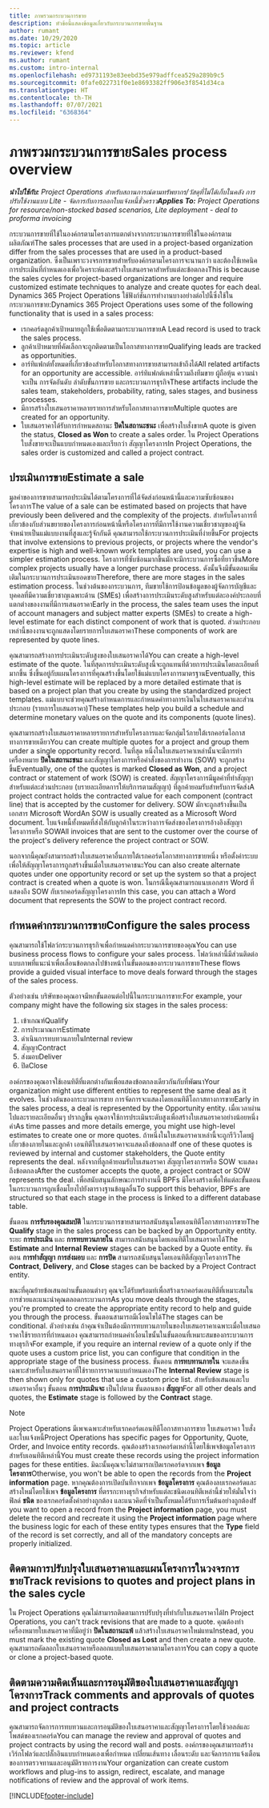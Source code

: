 ```yaml
---
title: ภาพรวมกระบวนการขาย
description: หัวข้อนี้แสดงข้อมูลเกี่ยวกับกระบวนการขายพื้นฐาน
author: rumant
ms.date: 10/29/2020
ms.topic: article
ms.reviewer: kfend
ms.author: rumant
ms.custom: intro-internal
ms.openlocfilehash: ed9731193e83eebd35e979adffcea529a289b9c5
ms.sourcegitcommit: 0fafe022731f0e1e8693382ff906e3f8541d34ca
ms.translationtype: HT
ms.contentlocale: th-TH
ms.lasthandoff: 07/07/2021
ms.locfileid: "6368364"
---
```

# <a name="sales-process-overview"></a><span data-ttu-id="9f7ee-103">ภาพรวมกระบวนการขาย</span><span class="sxs-lookup"><span data-stu-id="9f7ee-103">Sales process overview</span></span>

<span data-ttu-id="9f7ee-104">_**นำไปใช้กับ:** Project Operations สำหรับสถานการณ์ตามทรัพยากร/วัสดุที่ไม่ได้เก็บในคลัง การปรับใช้งานแบบ Lite - จัดการกับการออกใบแจ้งหนี้ชั่วคราว_</span><span class="sxs-lookup"><span data-stu-id="9f7ee-104">_**Applies To:** Project Operations for resource/non-stocked based scenarios, Lite deployment - deal to proforma invoicing_</span></span>

<span data-ttu-id="9f7ee-105">กระบวนการขายที่ใช้ในองค์กรตามโครงการแตกต่างจากกระบวนการขายที่ใช้ในองค์กรตามผลิตภัณฑ์</span><span class="sxs-lookup"><span data-stu-id="9f7ee-105">The sales processes that are used in a project-based organization differ from the sales processes that are used in a product-based organization.</span></span> <span data-ttu-id="9f7ee-106">ซึ่งเป็นเพราะวงจรการขายสำหรับองค์กรตามโครงการจะนานกว่า และต้องใช้เทคนิคการประเมินที่กำหนดเองเพื่อวิเคราะห์และสร้างใบเสนอราคาสำหรับแต่ละข้อตกลง</span><span class="sxs-lookup"><span data-stu-id="9f7ee-106">This is because the sales cycles for project-based organizations are longer and require customized estimate techniques to analyze and create quotes for each deal.</span></span> <span data-ttu-id="9f7ee-107">Dynamics 365 Project Operations ใช้ฟังก์ชันการทำงานบางอย่างต่อไปนี้ซึ่งใช้ในกระบวนการขาย:</span><span class="sxs-lookup"><span data-stu-id="9f7ee-107">Dynamics 365 Project Operations uses some of the following functionality that is used in a sales process:</span></span>

- <span data-ttu-id="9f7ee-108">เรกคอร์ดลูกค้าเป้าหมายถูกใช้เพื่อติดตามกระบวนการขาย</span><span class="sxs-lookup"><span data-stu-id="9f7ee-108">A Lead record is used to track the sales process.</span></span>
- <span data-ttu-id="9f7ee-109">ลูกค้าเป้าหมายที่คัดเลือกจะถูกติดตามเป็นโอกาสทางการขาย</span><span class="sxs-lookup"><span data-stu-id="9f7ee-109">Qualifying leads are tracked as opportunities.</span></span>
- <span data-ttu-id="9f7ee-110">อาร์ทิแฟกต์ทั้งหมดที่เกี่ยวข้องสำหรับโอกาสทางการขายสามารถเข้าถึงได้</span><span class="sxs-lookup"><span data-stu-id="9f7ee-110">All related artifacts for an opportunity are accessible.</span></span> <span data-ttu-id="9f7ee-111">อาร์ทิแฟกต์เหล่านี้รวมถึงทีมขาย ผู้ถือหุ้น ความน่าจะเป็น การจัดอันดับ ลำดับขั้นการขาย และกระบวนการธุรกิจ</span><span class="sxs-lookup"><span data-stu-id="9f7ee-111">These artifacts include the sales team, stakeholders, probability, rating, sales stages, and business processes.</span></span>
- <span data-ttu-id="9f7ee-112">มีการสร้างใบเสนอราคาหลายรายการสำหรับโอกาสทางการขาย</span><span class="sxs-lookup"><span data-stu-id="9f7ee-112">Multiple quotes are created for an opportunity.</span></span>
- <span data-ttu-id="9f7ee-113">ใบเสนอราคาได้รับการกำหนดสถานะ **ปิดในสถานะชนะ** เพื่อสร้างใบสั่งขาย</span><span class="sxs-lookup"><span data-stu-id="9f7ee-113">A quote is given the status, **Closed as Won** to create a sales order.</span></span> <span data-ttu-id="9f7ee-114">ใน Project Operations ใบสั่งขายจะเป็นแบบกำหนดเองและเรียกว่า สัญญาโครงการ</span><span class="sxs-lookup"><span data-stu-id="9f7ee-114">In Project Operations, the sales order is customized and called a project contract.</span></span>

## <a name="estimate-a-sale"></a><span data-ttu-id="9f7ee-115">ประเมินการขาย</span><span class="sxs-lookup"><span data-stu-id="9f7ee-115">Estimate a sale</span></span>
<span data-ttu-id="9f7ee-116">มูลค่าของการขายสามารถประเมินได้ตามโครงการที่ได้จัดส่งก่อนหน้านี้และความซับซ้อนของโครงการ</span><span class="sxs-lookup"><span data-stu-id="9f7ee-116">The value of a sale can be estimated based on projects that have previously been delivered and the complexity of the projects.</span></span> <span data-ttu-id="9f7ee-117">สำหรับโครงการที่เกี่ยวข้องกับส่วนขยายของโครงการก่อนหน้านี้หรือโครงการที่มีการใช้งานความเชี่ยวชาญของผู้จัดจำหน่ายเป็นแม่แบบงานที่สูงและรู้จักกันดี คุณสามารถใช้กระบวนการประเมินที่ง่ายขึ้น</span><span class="sxs-lookup"><span data-stu-id="9f7ee-117">For projects that involve extensions to previous projects, or projects where the vendor's expertise is high and well-known work templates are used, you can use a simpler estimation process.</span></span> <span data-ttu-id="9f7ee-118">โครงการที่ซับซ้อนมากขึ้นมักจะมีกระบวนการซื้อที่ยาวขึ้น</span><span class="sxs-lookup"><span data-stu-id="9f7ee-118">More complex projects usually have a longer purchase process.</span></span> <span data-ttu-id="9f7ee-119">ดังนั้นจึงมีขั้นตอนเพิ่มเติมในกระบวนการประเมินยอดขาย</span><span class="sxs-lookup"><span data-stu-id="9f7ee-119">Therefore, there are more stages in the sales estimation process.</span></span> <span data-ttu-id="9f7ee-120">ในช่วงต้นของกระบวนการ, ทีมขายใช้การป้อนข้อมูลของผู้จัดการบัญชีและบุคคลที่มีความเชี่ยวชาญเฉพาะด้าน (SMEs) เพื่อสร้างการประเมินระดับสูงสำหรับแต่ละองค์ประกอบที่แตกต่างของงานที่มีการเสนอราคา</span><span class="sxs-lookup"><span data-stu-id="9f7ee-120">Early in the process, the sales team uses the input of account managers and subject matter experts (SMEs) to create a high-level estimate for each distinct component of work that is quoted.</span></span> <span data-ttu-id="9f7ee-121">ส่วนประกอบเหล่านี้ของงานจะถูกแสดงโดยรายการใบเสนอราคา</span><span class="sxs-lookup"><span data-stu-id="9f7ee-121">These components of work are represented by quote lines.</span></span> 

<span data-ttu-id="9f7ee-122">คุณสามารถสร้างการประเมินระดับสูงของใบเสนอราคาได้</span><span class="sxs-lookup"><span data-stu-id="9f7ee-122">You can create a high-level estimate of the quote.</span></span> <span data-ttu-id="9f7ee-123">ในที่สุดการประเมินระดับสูงนี้จะถูกแทนที่ด้วยการประเมินโดยละเอียดที่มากขึ้น ซึ่งขึ้นอยู่กับแผนโครงการที่คุณสร้างขึ้นโดยใช้แม่แบบโครงการมาตรฐาน</span><span class="sxs-lookup"><span data-stu-id="9f7ee-123">Eventually, this high-level estimate will be replaced by a more detailed estimate that is based on a project plan that you create by using the standardized project templates.</span></span> <span data-ttu-id="9f7ee-124">แม่แบบจะช่วยคุณสร้างกำหนดการและกำหนดค่าทางการเงินในใบเสนอราคาและส่วนประกอบ (รายการใบเสนอราคา)</span><span class="sxs-lookup"><span data-stu-id="9f7ee-124">These templates help you build a schedule and determine monetary values on the quote and its components (quote lines).</span></span> 

<span data-ttu-id="9f7ee-125">คุณสามารถสร้างใบเสนอราคาหลายรายการสำหรับโครงการและจัดกลุ่มไว้ภายใต้เรกคอร์ดโอกาสทางการขายเดียว</span><span class="sxs-lookup"><span data-stu-id="9f7ee-125">You can create multiple quotes for a project and group them under a single opportunity record.</span></span> <span data-ttu-id="9f7ee-126">ในที่สุด หนึ่งในใบเสนอราคาเหล่านั้นจะมีการทำเครื่องหมาย **ปิดในสถานะชนะ** และสัญญาโครงการหรือคำสั่งของการทำงาน (SOW) จะถูกสร้างขึ้น</span><span class="sxs-lookup"><span data-stu-id="9f7ee-126">Eventually, one of the quotes is marked **Closed as Won**, and a project contract or statement of work (SOW) is created.</span></span> <span data-ttu-id="9f7ee-127">สัญญาโครงการมีมูลค่าที่ทำสัญญาสำหรับแต่ละส่วนประกอบ (บรายละเอียดการให้บริการตามสัญญา) ที่ลูกค้ายอมรับสำหรับการจัดส่ง</span><span class="sxs-lookup"><span data-stu-id="9f7ee-127">A project contract holds the contracted value for each component (contract line) that is accepted by the customer for delivery.</span></span> <span data-ttu-id="9f7ee-128">SOW มักจะถูกสร้างขึ้นเป็นเอกสาร Microsoft Word</span><span class="sxs-lookup"><span data-stu-id="9f7ee-128">An SOW is usually created as a Microsoft Word document.</span></span> <span data-ttu-id="9f7ee-129">ใบแจ้งหนี้ทั้งหมดที่ส่งให้กับลูกค้าในระหว่างการจัดส่งของโครงการอ้างอิงสัญญาโครงการหรือ SOW</span><span class="sxs-lookup"><span data-stu-id="9f7ee-129">All invoices that are sent to the customer over the course of the project's delivery reference the project contract or SOW.</span></span>

<span data-ttu-id="9f7ee-130">นอกจากนี้คุณยังสามารถสร้างใบเสนอราคาอื่นภายใต้เรกคอร์ดโอกาสทางการขายหนึ่ง หรือตั้งค่าระบบเพื่อให้สัญญาโครงการถูกสร้างขึ้นเมื่อใบเสนอราคาชนะ</span><span class="sxs-lookup"><span data-stu-id="9f7ee-130">You can also create alternate quotes under one opportunity record or set up the system so that a project contract is created when a quote is won.</span></span> <span data-ttu-id="9f7ee-131">ในกรณีนี้คุณสามารถแนบเอกสาร Word ที่แสดงถึง SOW กับเรกคอร์ดสัญญาโครงการ</span><span class="sxs-lookup"><span data-stu-id="9f7ee-131">In this case, you can attach a Word document that represents the SOW to the project contract record.</span></span>

## <a name="configure-the-sales-process"></a><span data-ttu-id="9f7ee-132">กำหนดค่ากระบวนการขาย</span><span class="sxs-lookup"><span data-stu-id="9f7ee-132">Configure the sales process</span></span>
<span data-ttu-id="9f7ee-133">คุณสามารถใช้โฟลว์กระบวนการธุรกิจเพื่อกำหนดค่ากระบวนการขายของคุณ</span><span class="sxs-lookup"><span data-stu-id="9f7ee-133">You can use business process flows to configure your sales process.</span></span> <span data-ttu-id="9f7ee-134">โฟลว์เหล่านี้มีส่วนติดต่อแบบภาพที่แนะนำเพื่อเลื่อนข้อตกลงไปข้างหน้าในขั้นตอนของกระบวนการขาย</span><span class="sxs-lookup"><span data-stu-id="9f7ee-134">These flows provide a guided visual interface to move deals forward through the stages of the sales process.</span></span>

<span data-ttu-id="9f7ee-135">ตัวอย่างเช่น บริษัทของคุณอาจมีหกขั้นตอนต่อไปนี้ในกระบวนการขาย:</span><span class="sxs-lookup"><span data-stu-id="9f7ee-135">For example, your company might have the following six stages in the sales process:</span></span>

1. <span data-ttu-id="9f7ee-136">เข้าเกณฑ์</span><span class="sxs-lookup"><span data-stu-id="9f7ee-136">Qualify</span></span>
2. <span data-ttu-id="9f7ee-137">การประมาณการ</span><span class="sxs-lookup"><span data-stu-id="9f7ee-137">Estimate</span></span>
3. <span data-ttu-id="9f7ee-138">ดำเนินการทบทวนภายใน</span><span class="sxs-lookup"><span data-stu-id="9f7ee-138">Internal review</span></span>
4. <span data-ttu-id="9f7ee-139">สัญญา</span><span class="sxs-lookup"><span data-stu-id="9f7ee-139">Contract</span></span>
5. <span data-ttu-id="9f7ee-140">ส่งมอบ</span><span class="sxs-lookup"><span data-stu-id="9f7ee-140">Deliver</span></span>
6. <span data-ttu-id="9f7ee-141">ปิด</span><span class="sxs-lookup"><span data-stu-id="9f7ee-141">Close</span></span>
 
<span data-ttu-id="9f7ee-142">องค์กรของคุณอาจใช้เอนทิตีที่แตกต่างกันเพื่อแสดงข้อตกลงเดียวกันกับที่พัฒนา</span><span class="sxs-lookup"><span data-stu-id="9f7ee-142">Your organization might use different entities to represent the same deal as it evolves.</span></span> <span data-ttu-id="9f7ee-143">ในช่วงต้นของกระบวนการขาย การจัดการจะแสดงโดยเอนทิตีโอกาสทางการขาย</span><span class="sxs-lookup"><span data-stu-id="9f7ee-143">Early in the sales process, a deal is represented by the Opportunity entity.</span></span> <span data-ttu-id="9f7ee-144">เมื่อเวลาผ่านไปและรายละเอียดอื่นๆ ปรากฏขึ้น คุณอาจใช้การประเมินระดับสูงเพื่อสร้างใบเสนอราคาอย่างน้อยหนึ่งคำ</span><span class="sxs-lookup"><span data-stu-id="9f7ee-144">As time passes and more details emerge, you might use high-level estimates to create one or more quotes.</span></span> <span data-ttu-id="9f7ee-145">ถ้าหนึ่งในใบเสนอราคาเหล่านี้จะถูกรีวิวโดยผู้เกี่ยวข้องภายในและลูกค้า เอนทิตีใบเสนอราคาจะแสดงถึงข้อตกลง</span><span class="sxs-lookup"><span data-stu-id="9f7ee-145">If one of these quotes is reviewed by internal and customer stakeholders, the Quote entity represents the deal.</span></span> <span data-ttu-id="9f7ee-146">หลังจากที่ลูกค้ายอมรับใบเสนอราคา สัญญาโครงการหรือ SOW จะแสดงถึงข้อตกลง</span><span class="sxs-lookup"><span data-stu-id="9f7ee-146">After the customer accepts the quote, a project contract or SOW represents the deal.</span></span> <span data-ttu-id="9f7ee-147">เพื่อสนับสนุนลักษณะการทำงานนี้ BPFs มีโครงสร้างเพื่อให้แต่ละขั้นตอนในกระบวนการถูกเชื่อมโยงไปยังตารางฐานข้อมูลอื่น</span><span class="sxs-lookup"><span data-stu-id="9f7ee-147">To support this behavior, BPFs are structured so that each stage in the process is linked to a different database table.</span></span>

<span data-ttu-id="9f7ee-148">ขั้นตอน **การรับรองคุณสมบัติ** ในกระบวนการขายสามารถสนับสนุนโดยเอนทิตีโอกาสทางการขาย</span><span class="sxs-lookup"><span data-stu-id="9f7ee-148">The **Qualify** stage in the sales process can be backed by an Opportunity entity.</span></span> <span data-ttu-id="9f7ee-149">ระยะ **การประเมิน** และ **การทบทวนภายใน** สามารถสนับสนุนโดยเอนทิตีใบเสนอราคาได้</span><span class="sxs-lookup"><span data-stu-id="9f7ee-149">The **Estimate** and **Internal Review** stages can be backed by a Quote entity.</span></span> <span data-ttu-id="9f7ee-150">ขันตอน **การทำสัญญา** **การส่งมอบ** และ **การปิด** สามารถสนับสนุนโดยเอนทิตีสัญญาโครงการ</span><span class="sxs-lookup"><span data-stu-id="9f7ee-150">The **Contract**, **Delivery**, and **Close** stages can be backed by a Project Contract entity.</span></span>

<span data-ttu-id="9f7ee-151">ขณะที่คุณย้ายข้อเสนอผ่านขั้นตอนต่างๆ คุณจะได้รับพร้อมท์เพื่อสร้างเรกคอร์ดเอนทิตีที่เหมาะสมในการช่วยและแนะนำคุณตลอดกระบวนการ</span><span class="sxs-lookup"><span data-stu-id="9f7ee-151">As you move deals through the stages, you're prompted to create the appropriate entity record to help and guide you through the process.</span></span> <span data-ttu-id="9f7ee-152">ขั้นตอนสามารถมีเงื่อนไขได้</span><span class="sxs-lookup"><span data-stu-id="9f7ee-152">The stages can be conditional.</span></span> <span data-ttu-id="9f7ee-153">ตัวอย่างเช่น ถ้าคุณจำเป็นต้องมีการทบทวนภายในของใบเสนอราคาเฉพาะเมื่อใบเสนอราคาใช้รายการที่กำหนดเอง คุณสามารถกำหนดค่าเงื่อนไขนั้นในขั้นตอนที่เหมาะสมของกระบวนการทางธุรกิจ</span><span class="sxs-lookup"><span data-stu-id="9f7ee-153">For example, if you require an internal review of a quote only if the quote uses a custom price list, you can configure that condition in the appropriate stage of the business process.</span></span> <span data-ttu-id="9f7ee-154">ขั้นตอน **การทบทานภายใน** จะแสดงขึ้นเฉพาะสำหรับใบเสนอราคาที่ใช้รายการราคาแบบกำหนดเอง</span><span class="sxs-lookup"><span data-stu-id="9f7ee-154">The **Internal Review** stage is then shown only for quotes that use a custom price list.</span></span> <span data-ttu-id="9f7ee-155">สำหรับข้อเสนอและใบเสนอราคาอื่นๆ ขั้นตอน **การประเมินจะ** เป็นไปตาม ขั้นตอนของ **สัญญา**</span><span class="sxs-lookup"><span data-stu-id="9f7ee-155">For all other deals and quotes, the **Estimate** stage is followed by the **Contract** stage.</span></span>

> [!NOTE]
> <span data-ttu-id="9f7ee-156">Project Operations มีเพจเฉพาะสำหรับเรกคอร์ดเอนทิตีโอกาสทางการขาย ใบเสนอราคา ใบสั่ง และใบแจ้งหนี้</span><span class="sxs-lookup"><span data-stu-id="9f7ee-156">Project Operations has specific pages for Opportunity, Quote, Order, and Invoice entity records.</span></span> <span data-ttu-id="9f7ee-157">คุณต้องสร้างเรกคอร์ดเหล่านี้โดยใช้เพจข้อมูลโครงการสำหรับเอนทิตีเหล่านี้</span><span class="sxs-lookup"><span data-stu-id="9f7ee-157">You must create these records using the project information pages for these entities.</span></span> <span data-ttu-id="9f7ee-158">มิฉะนั้นคุณจะไม่สามารถเปิดเรกคอร์ดจากเพจ **ข้อมูลโครงการ**</span><span class="sxs-lookup"><span data-stu-id="9f7ee-158">Otherwise, you won't be able to open the records from the **Project information** page.</span></span> <span data-ttu-id="9f7ee-159">หากคุณต้องการเปิดบันทึกจากเพจ **ข้อมูลโครงการ** คุณต้องลบเรกคอร์ดและสร้างใหม่โดยใช้เพจ **ข้อมูลโครงการ** ที่ตรรกะทางธุรกิจสำหรับแต่ละชนิดเอนทิตีเหล่านี้ช่วยให้มั่นใจว่าฟิลด์ **ชนิด** ของเรกคอร์ดตั้งค่าอย่างถูกต้อง และแนวคิดที่จำเป็นทั้งหมดได้รับการเริ่มต้นอย่างถูกต้อง</span><span class="sxs-lookup"><span data-stu-id="9f7ee-159">If you want to open a record from the **Project information** page, you must delete the record and recreate it using the **Project information** page where the business logic for each of these entity types ensures that the **Type** field of the record is set correctly, and all of the mandatory concepts are properly initialized.</span></span>


## <a name="track-revisions-to-quotes-and-project-plans-in-the-sales-cycle"></a><span data-ttu-id="9f7ee-160">ติดตามการปรับปรุงใบเสนอราคาและแผนโครงการในวงจรการขาย</span><span class="sxs-lookup"><span data-stu-id="9f7ee-160">Track revisions to quotes and project plans in the sales cycle</span></span>
<span data-ttu-id="9f7ee-161">ใน Project Operations คุณไม่สามารถติดตามการปรับปรุงที่ทำกับใบเสนอราคาได้</span><span class="sxs-lookup"><span data-stu-id="9f7ee-161">In Project Operations, you can't track revisions that are made to a quote.</span></span> <span data-ttu-id="9f7ee-162">คุณต้องทำเครื่องหมายใบเสนอราคาที่มีอยู่ว่า **ปิดในสถานะแพ้** แล้วสร้างใบเสนอราคาใหม่แทน</span><span class="sxs-lookup"><span data-stu-id="9f7ee-162">Instead, you must mark the existing quote **Closed as Lost** and then create a new quote.</span></span> <span data-ttu-id="9f7ee-163">คุณสามารถคัดลอกใบเสนอราคาหรือลอกแบบใบเสนอราคาตามโครงการ</span><span class="sxs-lookup"><span data-stu-id="9f7ee-163">You can copy a quote or clone a project-based quote.</span></span>

## <a name="track-comments-and-approvals-of-quotes-and-project-contracts"></a><span data-ttu-id="9f7ee-164">ติดตามความคิดเห็นและการอนุมัติของใบเสนอราคาและสัญญาโครงการ</span><span class="sxs-lookup"><span data-stu-id="9f7ee-164">Track comments and approvals of quotes and project contracts</span></span>
<span data-ttu-id="9f7ee-165">คุณสามารถจัดการการทบทวนและการอนุมัติของใบเสนอราคาและสัญญาโครงการโดยใช้วอลล์และโพสต์ของเรกคอร์ด</span><span class="sxs-lookup"><span data-stu-id="9f7ee-165">You can manage the review and approval of quotes and project contracts by using the record wall and posts.</span></span> <span data-ttu-id="9f7ee-166">องค์กรของคุณสามารถสร้างเวิร์กโฟลว์และปลั๊กอินแบบกำหนดเองเพื่อกำหนด เปลี่ยนเส้นทาง เลื่อนระดับ และจัดการการแจ้งเตือนของการตรวจทานและอนุมัติรายการงาน</span><span class="sxs-lookup"><span data-stu-id="9f7ee-166">Your organization can create custom workflows and plug-ins to assign, redirect, escalate, and manage notifications of review and the approval of work items.</span></span>


[!INCLUDE[footer-include](../includes/footer-banner.md)]